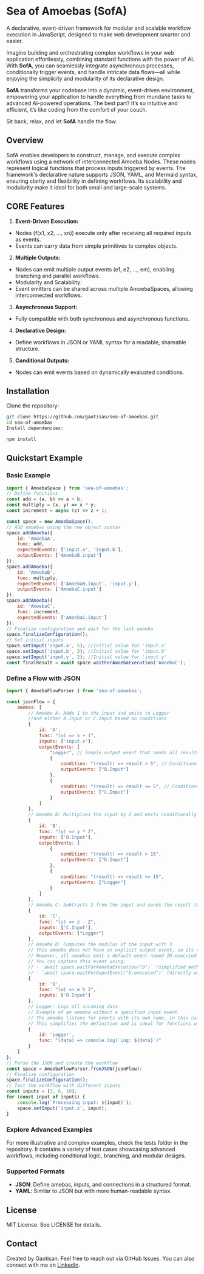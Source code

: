 # Sea of Amoebas (SofA)
A declarative, event-driven framework for modular and scalable workflow execution in JavaScript, designed to make web development smarter and easier.

Imagine building and orchestrating complex workflows in your web application effortlessly, combining standard functions with the power of AI. With **SofA**, you can seamlessly integrate asynchronous processes, conditionally trigger events, and handle intricate data flows—all while enjoying the simplicity and modularity of its declarative design.

**SofA** transforms your codebase into a dynamic, event-driven environment, empowering your application to handle everything from mundane tasks to advanced AI-powered operations. The best part? It’s so intuitive and efficient, it’s like coding from the comfort of your couch.

Sit back, relax, and let **SofA** handle the flow.

## Overview
SofA enables developers to construct, manage, and execute complex workflows using a network of interconnected Amoeba Nodes. These nodes represent logical functions that process inputs triggered by events.
The framework's declarative nature supports JSON, YAML, and Mermaid syntax, ensuring clarity and flexibility in defining workflows. Its scalability and modularity make it ideal for both small and large-scale systems.

## CORE Features
1. **Event-Driven Execution:**
- Nodes (f(x1, x2, ..., xn)) execute only after receiving all required inputs as events.
- Events can carry data from simple primitives to complex objects.
2. **Multiple Outputs:**
- Nodes can emit multiple output events (e1, e2, ..., em), enabling branching and parallel workflows.
- Modularity and Scalability:
- Event emitters can be shared across multiple AmoebaSpaces, allowing interconnected workflows.
3. **Asynchronous Support:**
- Fully compatible with both synchronous and asynchronous functions.
4. **Declarative Design:**
- Define workflows in JSON or YAML syntax for a readable, shareable structure.
5. **Conditional Outputs:**
- Nodes can emit events based on dynamically evaluated conditions.

## Installation
Clone the repository:

```bash
git clone https://github.com/gaotisan/sea-of-amoebas.git
cd sea-of-amoebas
Install dependencies:
```

```bash
npm install
```

## Quickstart Example

### Basic Example
```javascript
import { AmoebaSpace } from 'sea-of-amoebas';
// Define functions
const add = (a, b) => a + b;
const multiply = (x, y) => x * y;
const increment = async (z) => z + 1;

const space = new AmoebaSpace();
// Add amoebas using the new object syntax
space.addAmoeba({
    id: 'AmoebaA',
    func: add,
    expectedEvents: ['input.a', 'input.b'],
    outputEvents: ['AmoebaB.input']
});
space.addAmoeba({
    id: 'AmoebaB',
    func: multiply,
    expectedEvents: ['AmoebaB.input', 'input.y'],
    outputEvents: ['AmoebaC.input']
});
space.addAmoeba({
    id: 'AmoebaC',
    func: increment,
    expectedEvents: ['AmoebaC.input']
});
// Finalize configuration and wait for the last amoeba
space.finalizeConfiguration();
// Set initial inputs
space.setInput('input.a', 5); //Initial value for 'input.a'
space.setInput('input.b', 3); //Initial value for 'input.b'
space.setInput('input.y', 2); //Initial value for 'input.y'
const finalResult = await space.waitForAmoebaExecution('AmoebaC');
```

### Define a Flow with JSON

```javascript
import { AmoebaFlowParser } from 'sea-of-amoebas';

const jsonFlow = {
    amebas: [
        // Amoeba A: Adds 1 to the input and emits to Logger
        //and either B.Input or C.Input based on conditions
        {
            id: 'A',
            func: "(x) => x + 1",
            inputs: ['input.x'],
            outputEvents: [
                "Logger", // Simple output event that sends all results to Logger, regardless of their value
                {
                    condition: "(result) => result > 5", // Conditional output event that sends the result as input to B
                    outputEvents: ["B.Input"]
                },
                {
                    condition: "(result) => result <= 5", // Conditional output event that sends the result as input to C
                    outputEvents: ["C.Input"]
                }
            ]
        },
        // Amoeba B: Multiplies the input by 2 and emits conditionally to D or Logger
        {
            id: 'B',
            func: "(y) => y * 2",
            inputs: ['B.Input'],
            outputEvents: [
                {
                    condition: "(result) => result > 15",
                    outputEvents: ["D.Input"]
                },
                {
                    condition: "(result) => result <= 15",
                    outputEvents: ["Logger"]
                }
            ]
        },
        // Amoeba C: Subtracts 2 from the input and sends the result to Logger
        {
            id: 'C',
            func: "(z) => z - 2",
            inputs: ['C.Input'],
            outputEvents: ["Logger"]
        },
        // Amoeba D: Computes the modulus of the input with 3
        // This amoeba does not have an explicit output event, so its result is not sent to another amoeba.
        // However, all amoebas emit a default event named ID.executed after completing their function.
        // You can capture this event using:
        // - `await space.waitForAmoebaExecution("D")` (simplified method to wait for D's execution)
        // - `await space.waitForOuputEvent("D.executed")` (directly waits for the "D.executed" event)        
        {
            id: 'D',
            func: "(w) => w % 3",
            inputs: ['D.Input']
        },
        // Logger: Logs all incoming data
        // Example of an amoeba without a specified input event.
        // The amoeba listens for events with its own name, in this case, "Logger". 
        // This simplifies the definition and is ideal for functions with a single input event/parameter.
        {
            id: 'Logger',
            func: "(data) => console.log(`Log: ${data}`)"
        }
    ]
};
// Parse the JSON and create the workflow
const space = AmoebaFlowParser.fromJSON(jsonFlow);
// Finalize configuration
space.finalizeConfiguration();
// Test the workflow with different inputs
const inputs = [3, 6, 10];
for (const input of inputs) {
    console.log(`Processing input: ${input}`);
    space.setInput('input.x', input);    
}
```

### Explore Advanced Examples
For more illustrative and complex examples, check the tests folder in the repository. It contains a variety of test cases showcasing advanced workflows, including conditional logic, branching, and modular designs.

### Supported Formats
- **JSON**: Define amebas, inputs, and connections in a structured format.
- **YAML**: Similar to JSON but with more human-readable syntax.

## License
MIT License. See LICENSE for details.

## Contact
Created by Gaotisan. Feel free to reach out via GitHub Issues.
You can also connect with me on [LinkedIn](https://www.linkedin.com/in/santiago-ochoa-ceresuela/).


